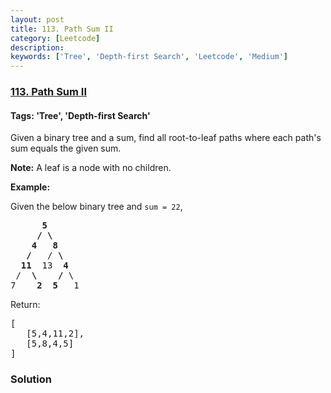 ```yaml
---
layout: post
title: 113. Path Sum II
category: [Leetcode]
description: 
keywords: ['Tree', 'Depth-first Search', 'Leetcode', 'Medium']
---
```

### [113. Path Sum II](https://leetcode.com/problems/path-sum-ii)

#### Tags: 'Tree', 'Depth-first Search'

<div class="content__u3I1 question-content__JfgR"><div><p>Given a binary tree and a sum, find all root-to-leaf paths where each path's sum equals the given sum.</p>
<p><strong>Note:</strong> A leaf is a node with no children.</p>
<p><strong>Example:</strong></p>
<p>Given the below binary tree and <code>sum = 22</code>,</p>
<pre>      <strong>5</strong>
     <strong>/ \</strong>
    <strong>4   8</strong>
   <strong>/</strong>   / <strong>\</strong>
  <strong>11</strong>  13  <strong>4</strong>
 /  <strong>\</strong>    <strong>/</strong> \
7    <strong>2</strong>  <strong>5</strong>   1
</pre>
<p>Return:</p>
<pre>[
   [5,4,11,2],
   [5,8,4,5]
]
</pre>
</div></div>

### Solution
